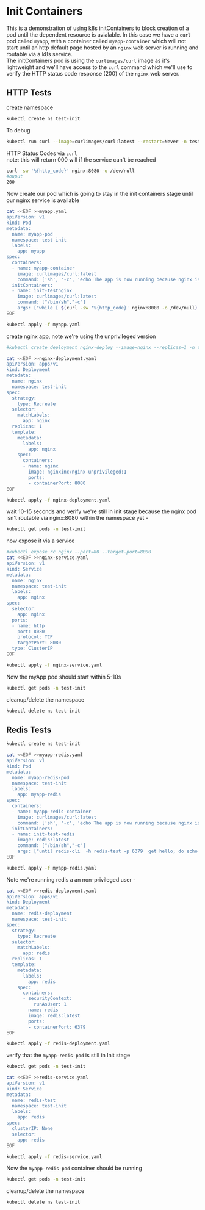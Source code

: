 # Init Containers
This is a demonstration of using k8s initContainers to block creation of a pod until the dependent resource is avialable. In this case we have a `curl` pod called `myapp`, with a container called `myapp-container` which will not start until an http default page hosted by an `nginx` web server is running and routable via a k8s service. <br />
The initContainers pod is using the `curlimages/curl` image as it's lightweight and we'll have access to the `curl` command which we'll use to verify the HTTP status code response (200) of the `nginx` web server.

## HTTP Tests
create namespace
```sh
kubectl create ns test-init
```

To debug 
```sh
kubectl run curl --image=curlimages/curl:latest --restart=Never -n test-init --command sleep 3600 -
```

HTTP Status Codes via `curl` <br />
note: this will return 000 will if the service can't be reached
```sh
curl -sw '%{http_code}' nginx:8080 -o /dev/null
#ouput
200
```

Now create our pod which is going to stay in the init containers stage until our nginx service is available
```sh
cat <<EOF >>myapp.yaml
apiVersion: v1
kind: Pod
metadata:
  name: myapp-pod
  namespace: test-init
  labels:
    app: myapp
spec:
  containers:
  - name: myapp-container
    image: curlimages/curl:latest
    command: ['sh', '-c', 'echo The app is now running because nginx is available! && sleep 3600']
  initContainers:
  - name: init-testnginx
    image: curlimages/curl:latest
    command: ["/bin/sh","-c"]
    args: ["while [ $(curl -sw '%{http_code}' nginx:8080 -o /dev/null) -ne 200 ]; do sleep 5; echo 'Waiting for the webserver...'; done; echo ready!;"]
EOF

kubectl apply -f myapp.yaml
```


create nginx app, note we're using the unprivileged version
```sh
#kubectl create deployment nginx-deploy --image=nginx --replicas=1 -n test-init

cat <<EOF >>nginx-deployment.yaml
apiVersion: apps/v1
kind: Deployment
metadata:
  name: nginx
  namespace: test-init
spec:
  strategy:
    type: Recreate
  selector:
    matchLabels:
      app: nginx
  replicas: 1
  template: 
    metadata:
      labels:
        app: nginx
    spec:
      containers:
      - name: nginx
        image: nginxinc/nginx-unprivileged:1
        ports:
        - containerPort: 8080
EOF

kubectl apply -f nginx-deployment.yaml
```

wait 10-15 seconds and verify we're still in init stage because the nginx pod isn't routable via nginx:8080 within the namespace yet -
```sh
kubectl get pods -n test-init
```

now expose it via a service
```sh
#kubectl expose rc nginx --port=80 --target-port=8000
cat <<EOF >>nginx-service.yaml
apiVersion: v1
kind: Service
metadata:
  name: nginx
  namespace: test-init
  labels:
    app: nginx
spec:
  selector:    
    app: nginx
  ports:
  - name: http
    port: 8080
    protocol: TCP
    targetPort: 8080
  type: ClusterIP
EOF

kubectl apply -f nginx-service.yaml
```

Now the myApp pod should start within 5-10s
```sh
kubectl get pods -n test-init
```

cleanup/delete the namespace
```sh
kubectl delete ns test-init
```

## Redis Tests

```sh
kubectl create ns test-init
```

```sh
cat <<EOF >>myapp-redis.yaml
apiVersion: v1
kind: Pod
metadata:
  name: myapp-redis-pod
  namespace: test-init
  labels:
    app: myapp-redis
spec:
  containers:
  - name: myapp-redis-container
    image: curlimages/curl:latest
    command: ['sh', '-c', 'echo The app is now running because nginx is available! && sleep 3600']
  initContainers:
  - name: init-test-redis
    image: redis:latest
    command: ["/bin/sh","-c"]
    args: ["until redis-cli  -h redis-test -p 6379  get hello; do echo 'Waiting for the redis-test...'; sleep 5; done; echo ready!;"]
EOF

kubectl apply -f myapp-redis.yaml
```

Note we're running redis a an non-privileged user -
```sh
cat <<EOF >>redis-deployment.yaml
apiVersion: apps/v1
kind: Deployment
metadata:
  name: redis-deployment
  namespace: test-init
spec:
  strategy:
    type: Recreate
  selector:
    matchLabels:
      app: redis
  replicas: 1
  template:
    metadata:
      labels:
        app: redis
    spec:
      containers:
      - securityContext:
          runAsUser: 1
        name: redis
        image: redis:latest
        ports:
        - containerPort: 6379
EOF

kubectl apply -f redis-deployment.yaml
```

verify that the `myapp-redis-pod` is still in Init stage
```sh
kubectl get pods -n test-init
```

```sh
cat <<EOF >>redis-service.yaml
apiVersion: v1
kind: Service
metadata:
  name: redis-test
  namespace: test-init
  labels:
    app: redis
spec:
  clusterIP: None
  selector:
    app: redis
EOF

kubectl apply -f redis-service.yaml
```

Now the `myapp-redis-pod` container should be running
```sh
kubectl get pods -n test-init
```

cleanup/delete the namespace
```sh
kubectl delete ns test-init
```
